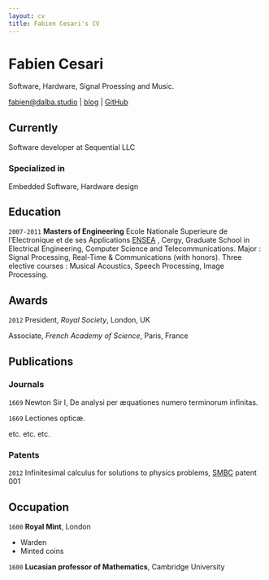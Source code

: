 ```yaml
---
layout: cv
title: Fabien Cesari's CV
---
```

# Fabien Cesari
Software, Hardware, Signal Proessing and Music.

<div id="webaddress">
<a href="fabien@dalba.studio">fabien@dalba.studio</a>
| <a href="https://www.cesari.studio/">blog</a> |  <a href="https://github.com/FabienCesari"">GitHub</a>
</div>


## Currently

Software developer at Sequential LLC

### Specialized in

Embedded Software, Hardware design 

## Education

`2007-2011`
__Masters of Engineering__
Ecole Nationale Superieure de l’Electronique et de ses Applications [ENSEA](https://www.ensea.fr/en) , Cergy, Graduate School in Electrical Engineering, Computer Science and Telecommunications.
Major : Signal Processing, Real-Time & Communications (with honors).
Three elective courses : Musical Acoustics, Speech Processing, Image Processing.


## Awards

`2012`
President, *Royal Society*, London, UK

Associate, *French Academy of Science*, Paris, France



## Publications

<!-- A list is also available [online](http://scholar.google.co.uk/citations?user=LTOTl0YAAAAJ) -->

### Journals

`1669`
Newton Sir I, De analysi per æquationes numero terminorum infinitas. 

`1669`
Lectiones opticæ.

etc. etc. etc.

### Patents

`2012`
Infinitesimal calculus for solutions to physics problems, [SMBC](http://www.techdirt.com/articles/20121011/09312820678/if-patents-had-been-around-time-newton.shtml) patent 001


## Occupation

`1600`
__Royal Mint__, London

- Warden
- Minted coins

`1600`
__Lucasian professor of Mathematics__, Cambridge University



<!-- ### Footer

Last updated: May 2013 -->


